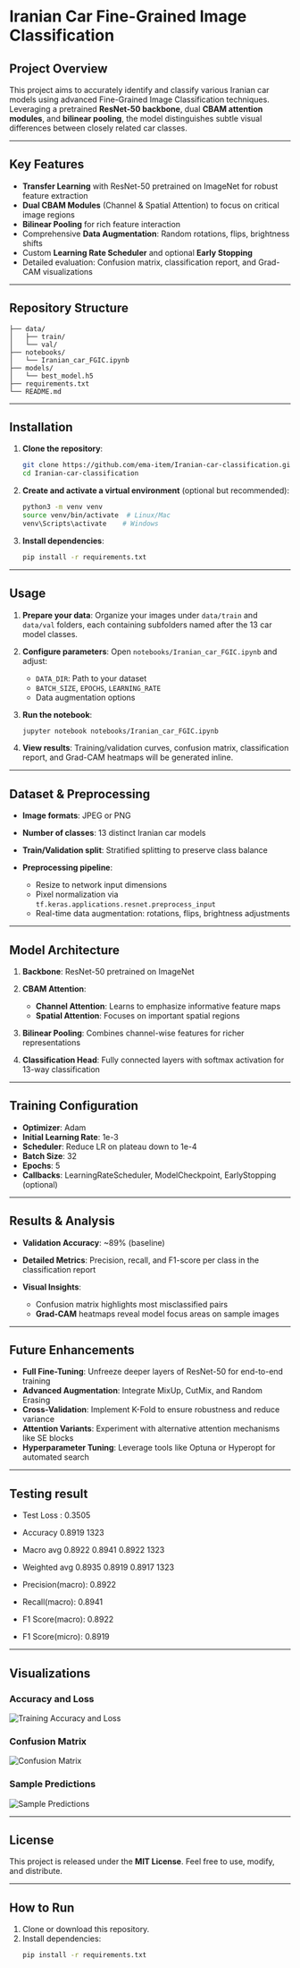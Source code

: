 # Iranian Car Fine-Grained Image Classification

## Project Overview

This project aims to accurately identify and classify various Iranian car models using advanced Fine-Grained Image Classification techniques. Leveraging a pretrained **ResNet-50 backbone**, dual **CBAM attention modules**, and **bilinear pooling**, the model distinguishes subtle visual differences between closely related car classes.

---

## Key Features

* **Transfer Learning** with ResNet-50 pretrained on ImageNet for robust feature extraction
* **Dual CBAM Modules** (Channel & Spatial Attention) to focus on critical image regions
* **Bilinear Pooling** for rich feature interaction
* Comprehensive **Data Augmentation**: Random rotations, flips, brightness shifts
* Custom **Learning Rate Scheduler** and optional **Early Stopping**
* Detailed evaluation: Confusion matrix, classification report, and Grad-CAM visualizations

---

## Repository Structure

```plaintext
├── data/
│   ├── train/
│   └── val/
├── notebooks/
│   └── Iranian_car_FGIC.ipynb
├── models/
│   └── best_model.h5
├── requirements.txt
└── README.md
```

---

## Installation

1. **Clone the repository**:

   ```bash
   git clone https://github.com/ema-item/Iranian-car-classification.git
   cd Iranian-car-classification
   ```
2. **Create and activate a virtual environment** (optional but recommended):

   ```bash
   python3 -m venv venv
   source venv/bin/activate  # Linux/Mac
   venv\Scripts\activate    # Windows
   ```
3. **Install dependencies**:

   ```bash
   pip install -r requirements.txt
   ```

---

## Usage

1. **Prepare your data**: Organize your images under `data/train` and `data/val` folders, each containing subfolders named after the 13 car model classes.
2. **Configure parameters**: Open `notebooks/Iranian_car_FGIC.ipynb` and adjust:

   * `DATA_DIR`: Path to your dataset
   * `BATCH_SIZE`, `EPOCHS`, `LEARNING_RATE`
   * Data augmentation options
3. **Run the notebook**:

   ```bash
   jupyter notebook notebooks/Iranian_car_FGIC.ipynb
   ```
4. **View results**: Training/validation curves, confusion matrix, classification report, and Grad-CAM heatmaps will be generated inline.

---

## Dataset & Preprocessing

* **Image formats**: JPEG or PNG
* **Number of classes**: 13 distinct Iranian car models
* **Train/Validation split**: Stratified splitting to preserve class balance
* **Preprocessing pipeline**:

  * Resize to network input dimensions
  * Pixel normalization via `tf.keras.applications.resnet.preprocess_input`
  * Real-time data augmentation: rotations, flips, brightness adjustments

---

## Model Architecture

1. **Backbone**: ResNet-50 pretrained on ImageNet
2. **CBAM Attention**:

   * **Channel Attention**: Learns to emphasize informative feature maps
   * **Spatial Attention**: Focuses on important spatial regions
3. **Bilinear Pooling**: Combines channel-wise features for richer representations
4. **Classification Head**: Fully connected layers with softmax activation for 13-way classification

---

## Training Configuration

* **Optimizer**: Adam
* **Initial Learning Rate**: 1e-3
* **Scheduler**: Reduce LR on plateau down to 1e-4
* **Batch Size**: 32
* **Epochs**: 5
* **Callbacks**: LearningRateScheduler, ModelCheckpoint, EarlyStopping (optional)

---

## Results & Analysis

* **Validation Accuracy**: \~89% (baseline)
* **Detailed Metrics**: Precision, recall, and F1-score per class in the classification report
* **Visual Insights**:

  * Confusion matrix highlights most misclassified pairs
  * **Grad-CAM** heatmaps reveal model focus areas on sample images

---

## Future Enhancements

* **Full Fine-Tuning**: Unfreeze deeper layers of ResNet-50 for end-to-end training
* **Advanced Augmentation**: Integrate MixUp, CutMix, and Random Erasing
* **Cross-Validation**: Implement K-Fold to ensure robustness and reduce variance
* **Attention Variants**: Experiment with alternative attention mechanisms like SE blocks
* **Hyperparameter Tuning**: Leverage tools like Optuna or Hyperopt for automated search

---

## Testing result

- Test Loss : 0.3505
- Accuracy                         0.8919      1323
- Macro avg     0.8922    0.8941    0.8922      1323
- Weighted avg     0.8935    0.8919    0.8917      1323

- Precision(macro): 0.8922
- Recall(macro):    0.8941
- F1 Score(macro):  0.8922
- F1 Score(micro):  0.8919

---

## Visualizations

### Accuracy and Loss

![Training Accuracy and Loss](download.png)

### Confusion Matrix

![Confusion Matrix](download(1).png)

### Sample Predictions

![Sample Predictions](download(2).png)

---

## License

This project is released under the **MIT License**. Feel free to use, modify, and distribute.

---
## How to Run

1. Clone or download this repository.
2. Install dependencies:
   ```bash
   pip install -r requirements.txt
